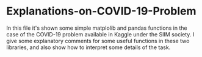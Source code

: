 # Explanations-on-COVID-19-Problem

In this file it's shown some simple matplolib and pandas functions in the 
case of the COVID-19 problem available in Kaggle under the SIIM society.
I give some explanatory comments for some useful functions in these two
libraries, and also show how to interpret some details of the task. 
